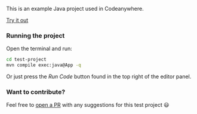 This is an example Java project used in Codeanywhere.

[Try it out](https://app.codeanywhere.com/#https://github.com/Codeanywhere-Templates/java)

### Running the project

Open the terminal and run:
```sh
cd test-project
mvn compile exec:java@App -q
```
Or just press the *Run Code* button found in the top right of the editor panel.
### Want to contribute?

Feel free to [open a PR](https://github.com/Codeanywhere-Templates/java) with any suggestions for this test project 😃 